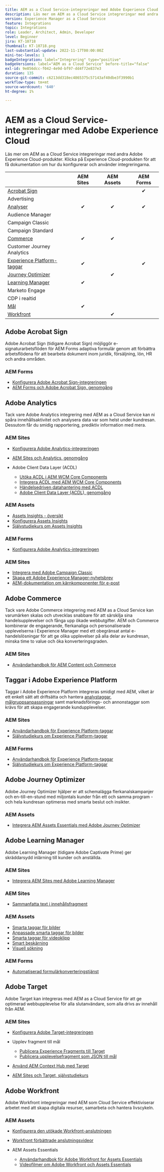```yaml
---
title: AEM as a Cloud Service-integreringar med Adobe Experience Cloud
description: Läs mer om AEM as a Cloud Service integreringar med andra Adobe Experience Cloud-produkter.
version: Experience Manager as a Cloud Service
feature: Integrations
topic: Integrations
role: Leader, Architect, Admin, Developer
level: Beginner
jira: KT-10718
thumbnail: KT-10718.png
last-substantial-update: 2022-11-17T00:00:00Z
mini-toc-levels: 1
badgeIntegration: label="Integrering" type="positive"
badgeVersions: label="AEM as a Cloud Service" before-title="false"
exl-id: 9e856dcc-f042-4e9d-bf97-dd4f72e837e3
duration: 135
source-git-commit: c6213dd318ec4865375c57143af40dbe3f3990b1
workflow-type: tm+mt
source-wordcount: '640'
ht-degree: 1%

---
```


# AEM as a Cloud Service-integreringar med Adobe Experience Cloud

Läs mer om AEM as a Cloud Service integreringar med andra Adobe Experience Cloud-produkter.
Klicka på Experience Cloud-produkten för att få dokumentation om hur du konfigurerar och använder integreringarna.

|                                                                   | AEM Sites | AEM Assets | AEM Forms |
|-------------------------------------------------------------------|:---------:|:----------:|:---------:|
| [Acrobat Sign](#adobe-acrobat-sign) |           |            | ✔ |
| Advertising |           |            |          |
| [Analyser](#adobe-analytics) | ✔ | ✔ | ✔ |
| Audience Manager |           |            |          |
| Campaign Classic |           |            |          |
| Campaign Standard |           |            |          |
| [Commerce](#adobe-commerce) | ✔ | ✔ |          |
| Customer Journey Analytics |           |            |          |
| [Experience Platform-taggar](#adobe-experience-platform-tags) | ✔ |            | ✔ |
| [Journey Optimizer](#adobe-journey-optimizer) |           | ✔ |          |
| [Learning Manager](#adobe-learning-manager) | ✔ |            |          |
| Marketo Engage |           |            |          |
| CDP i realtid |           |            |          |
| [Mål](#adobe-target) | ✔ |            |          |
| [Workfront](#adobe-workfront) |           | ✔ |          |


## Adobe Acrobat Sign

Adobe Acrobat Sign (tidigare Acrobat Sign) möjliggör e-signaturarbetsflöden för AEM Forms adaptiva formulär genom att förbättra arbetsflödena för att bearbeta dokument inom juridik, försäljning, lön, HR och andra områden.

### AEM Forms

+ [Konfigurera Adobe Acrobat Sign-integreringen](https://experienceleague.adobe.com/docs/experience-manager-cloud-service/content/forms/adobe-sign-integration-adaptive-forms.html)
+ [AEM Forms och Adobe Acrobat Sign, genomgång](https://experienceleague.adobe.com/docs/experience-manager-learn/forms/forms-and-sign/introduction.html)

## Adobe Analytics

Tack vare Adobe Analytics integrering med AEM as a Cloud Service kan ni spåra innehållsaktivitet och analysera data var som helst under kundresan. Dessutom får du smidig rapportering, prediktiv information med mera.

### AEM Sites

+ [Konfigurera Adobe Analytics-integreringen](https://experienceleague.adobe.com/docs/experience-manager-cloud-service/content/sites/integrations/integrating-adobe-analytics.html)
+ [AEM Sites och Analytics, genomgång](https://experienceleague.adobe.com/docs/experience-manager-learn/sites/integrations/analytics/collect-data-analytics.html)
+ Adobe Client Data Layer (ACDL)

   + [Utöka ACDL i AEM WCM Core Components](https://experienceleague.adobe.com/docs/experience-manager-core-components/using/developing/data-layer/extending.html)
   + [Integrera ACDL med AEM WCM Core Components](https://experienceleague.adobe.com/docs/experience-manager-core-components/using/developing/data-layer/integrations.html)
   + [Händelsedriven datahantering med ACDL](https://experienceleague.adobe.com/docs/adobe-developers-live-events/events/2021/oct2021/adobe-client-data-layer.html)
   + [Adobe Client Data Layer (ACDL), genomgång](https://experienceleague.adobe.com/docs/experience-manager-learn/sites/integrations/adobe-client-data-layer/data-layer-overview.html)

### AEM Assets

+ [Assets Insights - översikt](https://experienceleague.adobe.com/docs/experience-manager-cloud-service/content/assets/manage/assets-insights.html)
+ [Konfigurera Assets Insights](https://experienceleague.adobe.com/docs/experience-manager-cloud-service/content/assets/manage/assets-insights.html#configure-asset-insights)
+ [Självstudiekurs om Assets Insights](https://experienceleague.adobe.com/docs/experience-manager-learn/assets/advanced/asset-insights-launch-tutorial.html)

### AEM Forms

+ [Konfigurera Adobe Analytics-integreringen](https://experienceleague.adobe.com/docs/experience-manager-cloud-service/content/forms/integrate-aem-forms-with-adobe-analytics.html)

### AEM Sites

+ [Integrera med Adobe Campaign Classic](https://experienceleague.adobe.com/docs/experience-manager-cloud-service/content/sites/integrations/integrating-campaign-classic.html#configure-user)
+ [Skapa ett Adobe Experience Manager-nyhetsbrev](https://experienceleague.adobe.com/docs/experience-manager-cloud-service/content/sites/integrations/creating-newsletter.html)
+ [AEM-dokumentation om kärnkomponenter för e-post](https://github.com/adobe/aem-core-email-components#aem-email-core-components)

## Adobe Commerce

Tack vare Adobe Commerce integrering med AEM as a Cloud Service kan varumärken skalas och utvecklas snabbare för att särskilja sina handelsupplevelser och fånga upp ökade webbutgifter. AEM och Commerce kombinerar de engagerande, flerkanaliga och personaliserade upplevelserna i Experience Manager med ett obegränsat antal e-handelslösningar för att ge olika upplevelser på alla delar av kundresan, minska time to value och öka konverteringsgraden.

### AEM Sites

+ [Användarhandbok för AEM Content och Commerce](https://experienceleague.adobe.com/docs/experience-manager-cloud-service/content/content-and-commerce/home.html)


## Taggar i Adobe Experience Platform

Taggar i Adobe Experience Platform integreras smidigt med AEM, vilket är ett enkelt sätt att driftsätta och hantera [analystaggar](#adobe-analytics), [målgruppsanpassningar](#adobe-target) samt marknadsförings- och annonstaggar som krävs för att skapa engagerande kundupplevelser.

### AEM Sites

+ [Användarhandbok för Experience Platform-taggar](https://experienceleague.adobe.com/docs/experience-platform/tags/home.html)
+ [Självstudiekurs om Experience Platform-taggar](https://experienceleague.adobe.com/docs/experience-manager-learn/sites/integrations/experience-platform-launch/overview.html)

### AEM Forms

+ [Användarhandbok för Experience Platform-taggar](https://experienceleague.adobe.com/docs/experience-platform/tags/home.html)
+ [Självstudiekurs om Experience Platform-taggar](https://experienceleague.adobe.com/docs/experience-manager-learn/sites/integrations/experience-platform-launch/overview.html)

## Adobe Journey Optimizer

Adobe Journey Optimizer hjälper er att schemalägga flerkanalskampanjer och en-till-en-stund med miljontals kunder från ett och samma program - och hela kundresan optimeras med smarta beslut och insikter.

### AEM Assets

+ [Integrera AEM Assets Essentials med Adobe Journey Optimizer](https://experienceleague.adobe.com/docs/journey-optimizer-learn/tutorials/create-messages/create-email-content-with-the-message-editor.html)

## Adobe Learning Manager

Adobe Learning Manager (tidigare Adobe Captivate Prime) ger skräddarsydd inlärning till kunder och anställda.

### AEM Sites

+ [Integrera AEM Sites med Adobe Learning Manager](https://experienceleague.adobe.com/docs/experience-manager-cloud-service/content/sites/integrations/integrating-adobe-learning-manager.html)

### AEM Sites

+ [Sammanfatta text i innehållsfragment](https://experienceleague.adobe.com/docs/experience-manager-cloud-service/content/sites/administering/content-fragments/content-fragments-variations.html#summarizing-text)

### AEM Assets

+ [Smarta taggar för bilder](https://experienceleague.adobe.com/docs/experience-manager-learn/assets/metadata/image-smart-tags.html)
+ [Anpassade smarta taggar för bilder](https://experienceleague.adobe.com/docs/experience-manager-learn/assets/metadata/custom-smart-tags.html)
+ [Smarta taggar för videoklipp](https://experienceleague.adobe.com/docs/experience-manager-learn/assets/metadata/video-smart-tags.html)
+ [Smart beskärning](https://experienceleague.adobe.com/docs/experience-manager-learn/assets/dynamic-media/smart-crop-feature-video-use.html)
+ [Visuell sökning](https://experienceleague.adobe.com/docs/experience-manager-learn/assets/search-and-discovery/search.html)

### AEM Forms

+ [Automatiserad formulärkonverteringstjänst](https://experienceleague.adobe.com/docs/aem-forms-automated-conversion-service/using/configure-service.html)


## Adobe Target

Adobe Target kan integreras med AEM as a Cloud Service för att ge optimerad webbupplevelse för alla slutanvändare, som alla drivs av innehåll från AEM.

### AEM Sites

+ [Konfigurera Adobe Target-integreringen](https://experienceleague.adobe.com/docs/experience-manager-cloud-service/content/sites/integrations/integrating-adobe-target.html)
+ Upplev fragment till mål

   + [Publicera Experience Fragments till Target](https://experienceleague.adobe.com/docs/experience-manager-cloud-service/content/sites/integrations/integrating-adobe-target.html)
   + [Publicera upplevelsefragment som JSON till mål](https://experienceleague.adobe.com/docs/experience-manager-cloud-service/content/sites/integrations/integrating-adobe-target.html)

+ [Använd AEM Context Hub med Target](https://experienceleague.adobe.com/docs/experience-manager-cloud-service/content/sites/authoring/personalization/audiences.html#creating-an-adobe-target-audience-using-the-audience-console)
+ [AEM Sites och Target, självstudiekurs](https://experienceleague.adobe.com/docs/experience-manager-learn/sites/integrations/target/overview.html)

## Adobe Workfront

Adobe Workfront integreringar med AEM som Cloud Service effektiviserar arbetet med att skapa digitala resurser, samarbeta och hantera livscykeln.

### AEM Assets

+ [Konfigurera den utökade Workfront-anslutningen](https://experienceleague.adobe.com/docs/experience-manager-learn/assets-essentials/workfront/configure.html)
+ [Workfront förbättrade anslutningsvideor](https://experienceleague.adobe.com/docs/experience-manager-learn/assets/workfront/enhanced-connector/basics.html)
+ AEM Assets Essentials

   + [Användarhandbok för Adobe Workfront for Assets Essentials](https://one.workfront.com/s/document-item?bundleId=the-new-workfront-experience&topicId=Content%2FDocuments%2FAdobe_Workfront_for_Experience_Manager_Assets_Essentials%2F_workfront-for-aem-asset-essentials.htm)
   + [Videofilmer om Adobe Workfront och Assets Essentials](https://experienceleague.adobe.com/docs/experience-manager-learn/assets-essentials/workfront/configure.html)
